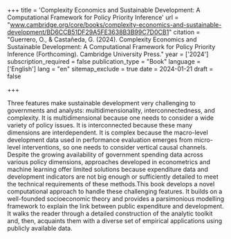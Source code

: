+++
title = 'Complexity Economics and Sustainable Development: A Computational Framework for Policy Priority Inference'
url = "www.cambridge.org/core/books/complexity-economics-and-sustainable-development/BD6CCB51DF29A5FE3638B3B99C7D0CB1"
citation = "Guerrero, O., &amp; Castañeda, G. (2024). Complexity Economics and Sustainable Development: A Computational Framework for Policy Priority Inference (Forthcoming). Cambridge University Press."
year = ['2024']
subscription_required = false
publication_type = "Book"
language = ['English']
lang = "en"
sitemap_exclude = true
date = 2024-01-21
draft = false

+++

Three features make sustainable development very challenging to governments and analysts: multidimensionality, interconnectedness, and complexity. It is multidimensional because one needs to consider a wide variety of policy issues. It is interconnected because these many dimensions are interdependent. It is complex because the macro-level development data used in performance evaluation emerges from micro-level interventions, so one needs to consider vertical causal channels. Despite the growing availability of government spending data across various policy dimensions, approaches developed in econometrics and machine learning offer limited solutions because expenditure data and development indicators are not big enough or sufficiently detailed to meet the technical requirements of these methods.This book develops a novel computational approach to handle these challenging features. It builds on a well-founded socioeconomic theory and provides a parsimonious modelling framework to explain the link between public expenditure and development. It walks the reader through a detailed construction of the analytic toolkit and, then, acquaints them with a diverse set of empirical applications using publicly available data.
